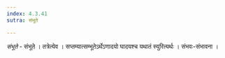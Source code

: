 ```yaml
---
index: 4.3.41
sutra: संभूते

---
```

_संभूते_ - संभूते । तत्रेत्येव । सप्तम्यात्सम्भूतेऽर्थेऽणादयो घादयश्च यथातं स्युरित्यर्थः । संभवः-संभावना ।